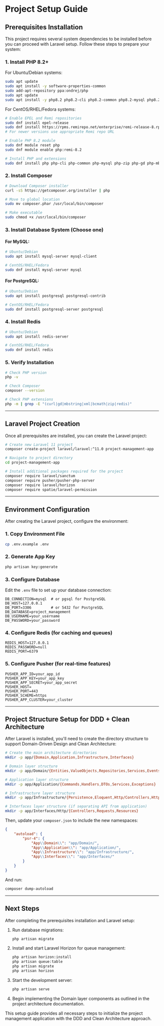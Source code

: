 # Project Setup Guide

## Prerequisites Installation

This project requires several system dependencies to be installed before you can proceed with Laravel setup. Follow these steps to prepare your system:

### 1. Install PHP 8.2+

For Ubuntu/Debian systems:
```bash
sudo apt update
sudo apt install -y software-properties-common
sudo add-apt-repository ppa:ondrej/php
sudo apt update
sudo apt install -y php8.2 php8.2-cli php8.2-common php8.2-mysql php8.2-zip php8.2-gd php8.2-mbstring php8.2-curl php8.2-xml php8.2-bcmath php8.2-json php8.2-redis
```

For CentOS/RHEL/Fedora systems:
```bash
# Enable EPEL and Remi repositories
sudo dnf install epel-release
sudo dnf install https://rpms.remirepo.net/enterprise/remi-release-8.rpm  # For RHEL/CentOS 8
# For newer versions use appropriate Remi repo URL

# Enable PHP 8.2 module
sudo dnf module reset php
sudo dnf module enable php:remi-8.2

# Install PHP and extensions
sudo dnf install php php-cli php-common php-mysql php-zip php-gd php-mbstring php-curl php-xml php-bcmath php-json php-redis
```

### 2. Install Composer

```bash
# Download Composer installer
curl -sS https://getcomposer.org/installer | php

# Move to global location
sudo mv composer.phar /usr/local/bin/composer

# Make executable
sudo chmod +x /usr/local/bin/composer
```

### 3. Install Database System (Choose one)

#### For MySQL:
```bash
# Ubuntu/Debian
sudo apt install mysql-server mysql-client

# CentOS/RHEL/Fedora
sudo dnf install mysql-server mysql
```

#### For PostgreSQL:
```bash
# Ubuntu/Debian
sudo apt install postgresql postgresql-contrib

# CentOS/RHEL/Fedora
sudo dnf install postgresql-server postgresql
```

### 4. Install Redis
```bash
# Ubuntu/Debian
sudo apt install redis-server

# CentOS/RHEL/Fedora
sudo dnf install redis
```

### 5. Verify Installation
```bash
# Check PHP version
php -v

# Check Composer
composer --version

# Check PHP extensions
php -m | grep -E "(curl|gd|mbstring|xml|bcmath|zip|redis)"
```

---

## Laravel Project Creation

Once all prerequisites are installed, you can create the Laravel project:

```bash
# Create new Laravel 11 project
composer create-project laravel/laravel:^11.0 project-management-app

# Navigate to project directory
cd project-management-app

# Install additional packages required for the project
composer require laravel/sanctum
composer require pusher/pusher-php-server
composer require laravel/horizon
composer require spatie/laravel-permission
```

---

## Environment Configuration

After creating the Laravel project, configure the environment:

### 1. Copy Environment File
```bash
cp .env.example .env
```

### 2. Generate App Key
```bash
php artisan key:generate
```

### 3. Configure Database
Edit the `.env` file to set up your database connection:

```
DB_CONNECTION=mysql  # or pgsql for PostgreSQL
DB_HOST=127.0.0.1
DB_PORT=3306         # or 5432 for PostgreSQL
DB_DATABASE=project_management
DB_USERNAME=your_username
DB_PASSWORD=your_password
```

### 4. Configure Redis (for caching and queues)
```
REDIS_HOST=127.0.0.1
REDIS_PASSWORD=null
REDIS_PORT=6379
```

### 5. Configure Pusher (for real-time features)
```
PUSHER_APP_ID=your_app_id
PUSHER_APP_KEY=your_app_key
PUSHER_APP_SECRET=your_app_secret
PUSHER_HOST=
PUSHER_PORT=443
PUSHER_SCHEME=https
PUSHER_APP_CLUSTER=your_cluster
```

---

## Project Structure Setup for DDD + Clean Architecture

After Laravel is installed, you'll need to create the directory structure to support Domain-Driven Design and Clean Architecture:

```bash
# Create the main architecture directories
mkdir -p app/{Domain,Application,Infrastructure,Interfaces}

# Domain layer structure
mkdir -p app/Domain/{Entities,ValueObjects,Repositories,Services,Events}

# Application layer structure  
mkdir -p app/Application/{Commands,Handlers,DTOs,Services,Exceptions}

# Infrastructure layer structure
mkdir -p app/Infrastructure/{Persistence,Eloquent,Http/Controllers,Http/Requests,Http/Resources,Events/Listeners,Services/Mail}

# Interfaces layer structure (if separating API from application)
mkdir -p app/Interfaces/Http/{Controllers,Requests,Resources}
```

Then, update your `composer.json` to include the new namespaces:

```json
{
    "autoload": {
        "psr-4": {
            "App\\Domain\\": "app/Domain/",
            "App\\Application\\": "app/Application/",
            "App\\Infrastructure\\": "app/Infrastructure/",
            "App\\Interfaces\\": "app/Interfaces/"
        }
    }
}
```

And run:
```bash
composer dump-autoload
```

---

## Next Steps

After completing the prerequisites installation and Laravel setup:

1. Run database migrations:
   ```bash
   php artisan migrate
   ```

2. Install and start Laravel Horizon for queue management:
   ```bash
   php artisan horizon:install
   php artisan queue:table
   php artisan migrate
   php artisan horizon
   ```

3. Start the development server:
   ```bash
   php artisan serve
   ```

4. Begin implementing the Domain layer components as outlined in the project architecture documentation.

This setup guide provides all necessary steps to initialize the project management application with the DDD and Clean Architecture approach.